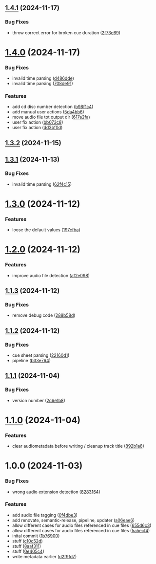 ## [1.4.1](https://github.com/RouHim/cue-splatter/compare/1.4.0...1.4.1) (2024-11-17)


### Bug Fixes

* throw correct error for broken cue duration ([2f73e69](https://github.com/RouHim/cue-splatter/commit/2f73e695be2f3918b49016103a7b4a5005ebecdb))

# [1.4.0](https://github.com/RouHim/cue-splatter/compare/1.3.2...1.4.0) (2024-11-17)


### Bug Fixes

* invalid time parsing ([d486dde](https://github.com/RouHim/cue-splatter/commit/d486dde7323c8027fd27fd9f005954bc4bc9895a))
* invalid time parsing ([708de91](https://github.com/RouHim/cue-splatter/commit/708de915abdf3ae893047d9170c8ce2087fc3d71))


### Features

* add cd disc number detection ([b98f1c4](https://github.com/RouHim/cue-splatter/commit/b98f1c4583b8a4668cf650fc1c6381d7f44a951e))
* add manual user actions ([5da4bb6](https://github.com/RouHim/cue-splatter/commit/5da4bb69a0ccfb5ad3c7ea4577709969ec346200))
* move audio file tot output dir ([617a2fa](https://github.com/RouHim/cue-splatter/commit/617a2fa6129d37f04d27ac791eaf30a055da6ba0))
* user fix action ([bb073c8](https://github.com/RouHim/cue-splatter/commit/bb073c8ea2fdc0ac6f7da126afb57abe22ec2303))
* user fix action ([dd3bf0d](https://github.com/RouHim/cue-splatter/commit/dd3bf0d3ba15c20258b79b1ac63de383bcfbdd96))

## [1.3.2](https://github.com/RouHim/cue-splatter/compare/1.3.1...1.3.2) (2024-11-15)

## [1.3.1](https://github.com/RouHim/cue-splatter/compare/1.3.0...1.3.1) (2024-11-13)


### Bug Fixes

* invalid time parsing ([62f4c15](https://github.com/RouHim/cue-splatter/commit/62f4c15b64121177367d3dde9df3c068fe83e827))

# [1.3.0](https://github.com/RouHim/cue-splatter/compare/1.2.0...1.3.0) (2024-11-12)


### Features

* loose the default values ([197cfba](https://github.com/RouHim/cue-splatter/commit/197cfbadbf805ef505409f96e0203b35e6c1b100))

# [1.2.0](https://github.com/RouHim/cue-splatter/compare/1.1.3...1.2.0) (2024-11-12)


### Features

* improve audio file detection ([af2e098](https://github.com/RouHim/cue-splatter/commit/af2e098371ec3dbe0570f33ed668caff59b1ff36))

## [1.1.3](https://github.com/RouHim/cue-splatter/compare/1.1.2...1.1.3) (2024-11-12)


### Bug Fixes

* remove debug code ([288b58d](https://github.com/RouHim/cue-splatter/commit/288b58d84c9dc5d302c33f313855e04dd66c45b7))

## [1.1.2](https://github.com/RouHim/cue-splatter/compare/1.1.1...1.1.2) (2024-11-12)


### Bug Fixes

* cue sheet parsing ([22160d1](https://github.com/RouHim/cue-splatter/commit/22160d1e5335cac2c1272eea0976799f0f2cdff4))
* pipeline ([b33e764](https://github.com/RouHim/cue-splatter/commit/b33e764299b5755ef437e1ff54452e5a2a6d1fab))

## [1.1.1](https://github.com/RouHim/cue-splatter/compare/1.1.0...1.1.1) (2024-11-04)


### Bug Fixes

* version number ([2c6e1b8](https://github.com/RouHim/cue-splatter/commit/2c6e1b86ad92632d2ad5ac804aa19c5ac76b23de))

# [1.1.0](https://github.com/RouHim/cue-splatter/compare/1.0.0...1.1.0) (2024-11-04)


### Features

* clear audiometadata before writing / cleanup track title ([892b1a8](https://github.com/RouHim/cue-splatter/commit/892b1a8f809dbeb969f9f0ba03d01bed1ee7de06))

# 1.0.0 (2024-11-03)


### Bug Fixes

* wrong audio extension detection ([8283164](https://github.com/RouHim/cue-splatter/commit/82831646c8ef253d4eba630056fc13829099092f))


### Features

* add audio file tagging ([0f4dbe3](https://github.com/RouHim/cue-splatter/commit/0f4dbe36b4eb64ab38f2ca9f2f4947e703e8966a))
* add renovate, semantic-release, pipeline, updater ([a06eae6](https://github.com/RouHim/cue-splatter/commit/a06eae6190fa63a00b706160dd780e95fb85430e))
* allow different cases for audio files referenced in cue files ([655d6c3](https://github.com/RouHim/cue-splatter/commit/655d6c347923105126a9989647648b07fab88c6f))
* allow different cases for audio files referenced in cue files ([5a5ecf4](https://github.com/RouHim/cue-splatter/commit/5a5ecf47d1af3b5604c7a9f1681856d3cf42d309))
* inital commit ([1b76900](https://github.com/RouHim/cue-splatter/commit/1b7690001c40516c2bc7a1a6d6c2f6c94d3dafae))
* stuff ([c10c52d](https://github.com/RouHim/cue-splatter/commit/c10c52db6951f61838595c283d7641c2206ef0d3))
* stuff ([8aaf311](https://github.com/RouHim/cue-splatter/commit/8aaf311df1736d0f09ff610c554b2dd60f294766))
* stuff ([0e405c4](https://github.com/RouHim/cue-splatter/commit/0e405c44a5de8bae63189984e87a26394eea9d70))
* write metadata earlier ([d2f9fd7](https://github.com/RouHim/cue-splatter/commit/d2f9fd7cfea993bdd7a1ee3d34cd2649643d4a9c))
